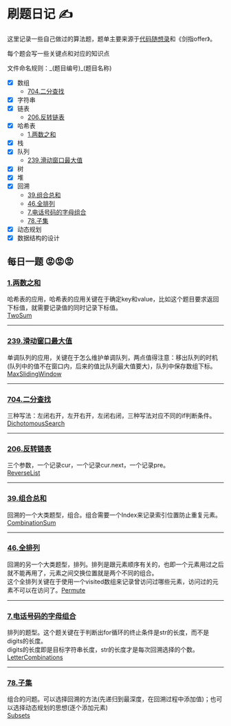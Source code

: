 # 刷题日记 ✍

这里记录一些自己做过的算法题，题单主要来源于[代码随想录](https://programmercarl.com/)和《剑指offer》。

每个题会写一些关键点和对应的知识点

文件命名规则：\_(题目编号)\_(题目名称)

- [x] 数组
    - [704.二分查找](https://leetcode.cn/problems/binary-search/description/)
- [x] 字符串
- [x] 链表
    - [206.反转链表](https://leetcode.cn/problems/reverse-linked-list/description/)
- [x] 哈希表
    - [1.两数之和](#1两数之和)
- [x] 栈
- [x] 队列
    - [239.滑动窗口最大值](https://leetcode.cn/problems/sliding-window-maximum/description/)
- [x] 树
- [x] 堆
- [x] 回溯
    - [39.组合总和](https://leetcode.cn/problems/combination-sum/description/)
    - [46.全排列](https://leetcode.cn/problems/permutations/description/)
    - [7.电话号码的字母组合](https://leetcode.cn/problems/letter-combinations-of-a-phone-number/description/)
    - [78.子集](https://leetcode.cn/problems/subsets/description/)
- [x] 动态规划
- [x] 数据结构的设计

## 每日一题 😡😡😡

### [1.两数之和](https://leetcode.cn/problems/two-sum/)

哈希表的应用，哈希表的应用关键在于确定key和value，比如这个题目要求返回下标值，就需要记录值的同时记录下标值。  
[TwoSum](src/_1_TwoSum.java)
 
---  

### [239.滑动窗口最大值](https://leetcode.cn/problems/sliding-window-maximum/description/)

单调队列的应用，关键在于怎么维护单调队列，两点值得注意：移出队列的时机(队列中的值不在窗口内，后来的值比队列最大值要大)，队列中保存数组下标。  
[MaxSlidingWindow](src/_239_MaxSlidingWindow.java)
  
---  

### [704.二分查找](https://leetcode.cn/problems/binary-search/description/)

三种写法：左闭右开，左开右开，左闭右闭，三种写法对应不同的if判断条件。  
[DichotomousSearch](src/_704_DichotomousSearch.java)
  
---  

### [206.反转链表](https://leetcode.cn/problems/reverse-linked-list/description/)

三个参数，一个记录cur，一个记录cur.next，一个记录pre。  
[ReverseList](src/_206_ReverseList.java)
  
---  

### [39.组合总和](https://leetcode.cn/problems/combination-sum/description/)

回溯的一个大类题型，组合。组合需要一个Index来记录索引位置防止重复元素。[CombinationSum](src/_39_CombinationSum.java)

  
---  

### [46.全排列](https://leetcode.cn/problems/permutations/description/)

回溯的另一个大类题型，排列。排列是跟元素顺序有关的，也即一个元素用过之后就不能再用了，元素之间交换位置就是两个不同的组合。  
这个全排列关键在于使用一个visited数组来记录曾访问过哪些元素，访问过的元素不可以在访问了。[Permute](src/_46_Permute.java)
  
---  

### [7.电话号码的字母组合](https://leetcode.cn/problems/letter-combinations-of-a-phone-number/description/)

排列的题型。这个题关键在于判断出for循环的终止条件是str的长度，而不是digits的长度。  
digits的长度即是目标字符串长度，str的长度才是每次回溯选择的个数。[LetterCombinations](src/_17_LetterCombinations.java)

---  

### [78.子集](https://leetcode.cn/problems/subsets/description/)

组合的问题。可以选择回溯的方法(先递归到最深度，在回溯过程中添加值)；也可以选择动态规划的思想(逐个添加元素)  
[Subsets](src/_78_Subsets.java)








